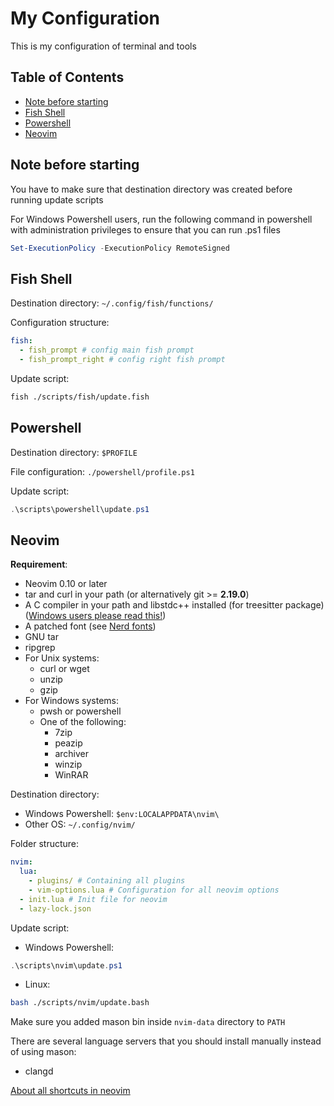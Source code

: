 # My Configuration
This is my configuration of terminal and tools

## Table of Contents
- [Note before starting](#note-before-starting)
- [Fish Shell](#fish-shell)
- [Powershell](#powershell)
- [Neovim](#neovim)

## Note before starting

You have to make sure that destination directory was created before running update scripts

For Windows Powershell users, run the following command in powershell with administration privileges to ensure that you can run .ps1 files
```powershell
Set-ExecutionPolicy -ExecutionPolicy RemoteSigned
```

## Fish Shell

Destination directory: `~/.config/fish/functions/`

Configuration structure:
```yaml
fish:
  - fish_prompt # config main fish prompt
  - fish_prompt_right # config right fish prompt
```
Update script:
```bash
fish ./scripts/fish/update.fish
```

## Powershell

Destination directory: `$PROFILE`

File configuration: `./powershell/profile.ps1`

Update script:
```powershell
.\scripts\powershell\update.ps1
```

## Neovim

**Requirement**:
- Neovim 0.10 or later
- tar and curl in your path (or alternatively git >= **2.19.0**)
- A C compiler in your path and libstdc++ installed (for treesitter package) ([Windows users please read this!](https://github.com/nvim-treesitter/nvim-treesitter/wiki/Windows-support))
- A patched font (see [Nerd fonts](https://github.com/ryanoasis/nerd-fonts))
- GNU tar
- ripgrep
- For Unix systems:
	- curl or wget
	- unzip
	- gzip
- For Windows systems:
	- pwsh or powershell
	- One of the following:
		- 7zip
		- peazip
		- archiver
		- winzip
		- WinRAR

Destination directory:

- Windows Powershell: `$env:LOCALAPPDATA\nvim\`
- Other OS: `~/.config/nvim/`

Folder structure:
```yaml
nvim:
  lua:
    - plugins/ # Containing all plugins
    - vim-options.lua # Configuration for all neovim options
  - init.lua # Init file for neovim
  - lazy-lock.json
```

Update script:

- Windows Powershell:
```powershell
.\scripts\nvim\update.ps1
```
- Linux:
```bash
bash ./scripts/nvim/update.bash
```

Make sure you added mason bin inside `nvim-data` directory to `PATH`

There are several language servers that you should install manually instead of using mason:
- clangd

[About all shortcuts in neovim](nvim/shortcuts.md)


